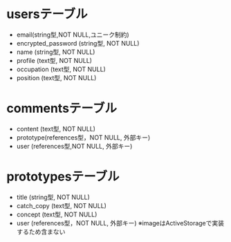 # usersテーブル
- email(string型,NOT NULL,ユニーク制約)
- encrypted_password (string型, NOT NULL)
- name (string型, NOT NULL)
- profile (text型, NOT NULL)
- occupation (text型, NOT NULL)
- position (text型, NOT NULL)

# commentsテーブル
- content (text型, NOT NULL)
- prototype(references型，NOT NULL, 外部キー)
- user (references型,NOT NULL, 外部キー)

# prototypesテーブル
- title (string型, NOT NULL)
- catch_copy (text型, NOT NULL)
- concept (text型, NOT NULL)
- user (references型，NOT NULL, 外部キー)
※imageはActiveStorageで実装するため含まない